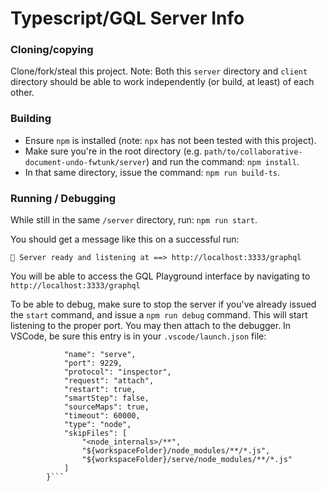 # Typescript/GQL Server Info

### Cloning/copying

Clone/fork/steal this project.  Note: Both this `server` directory and `client` directory should be able to work independently (or build, at least) of each other.

### Building

- Ensure `npm` is installed (note: `npx` has not been tested with this project).
- Make sure you're in the root directory (e.g. `path/to/collaborative-document-undo-fwtunk/server`) and run the command: `npm install`.
- In that same directory, issue the command: `npm run build-ts`.

### Running / Debugging

While still in the same `/server` directory, run: `npm run start`.

You should get a message like this on a successful run:

```🚀 Server ready and listening at ==> http://localhost:3333/graphql```

You will be able to access the GQL Playground interface by navigating to `http://localhost:3333/graphql`

To be able to debug, make sure to stop the server if you've already issued the `start` command, and issue a `npm run debug` command.  This will start listening to the proper port.  You may then attach to the debugger.  In VSCode, be sure this entry is in your `.vscode/launch.json` file:

```{
			"name": "serve",
			"port": 9229,
			"protocol": "inspector",
			"request": "attach",
			"restart": true,
			"smartStep": false,
			"sourceMaps": true,
			"timeout": 60000,
			"type": "node",
			"skipFiles": [
				"<node_internals>/**",
				"${workspaceFolder}/node_modules/**/*.js",
				"${workspaceFolder}/serve/node_modules/**/*.js"
			]
		}```